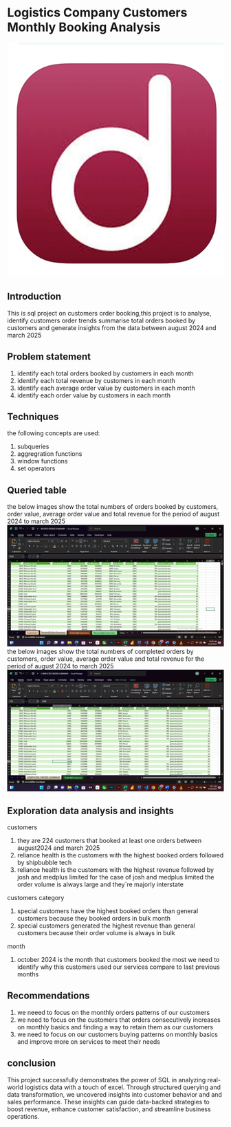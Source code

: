 # Logistics Company Customers Monthly Booking Analysis
![](dellymanlogo.jpg)
## Introduction
This is sql project on customers order booking,this project is to analyse, identify customers order trends
summarise total orders booked by customers and generate insights from the data between august 2024 and march 2025

## Problem statement
1. identify each total orders booked by customers in each month
2. identify each total revenue by customers in each month
3. identify each average order value by customers in each month
4. identify each order value by customers in each month 

## Techniques
the following concepts are used:
1. subqueries
2. aggregration functions
3. window functions
4. set operators

## Queried table
the below images show the total numbers of orders booked by customers, order value, average order value and total revenue
for the period of august 2024 to march 2025 
![](bookedorders.png)
the below images show the total numbers of completed orders by customers, order value, average order value and total revenue
for the period of august 2024 to march 2025 
![](completedorders.png)

## Exploration data analysis and insights
customers
1. they are 224 customers that booked at least one orders between august2024 and march 2025
2. reliance health is the customers with the highest booked orders followed by shipbubble tech
3. reliance health is the customers with the highest revenue followed by josh and medplus limited
   for the case of josh and medplus limited the order volume is always large and they`re majorly interstate
   
customers category
1. special customers have the highest booked orders than general customers because they booked orders in bulk
month
2. special customers generated the highest revenue than general customers because their order volume is always in bulk

month
1. october 2024 is the month that customers booked the most we need to identify why this customers used our
   services compare to last previous months
   
## Recommendations
1. we neeed to focus on the monthly orders patterns of our customers 
2. we need to focus on the customers that orders consecutively increases on monthly basics and finding a way to retain them as our customers
3. we need to focus on our customers buying patterns on monthly basics and improve more on services to meet their needs

## conclusion
This project successfully demonstrates the power of SQL in analyzing real-world logistics data with a touch of excel. Through structured querying and data transformation, we uncovered insights into customer behavior and and sales performance. These insights can guide data-backed strategies to boost revenue, enhance customer satisfaction, and streamline business operations.


   
